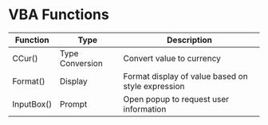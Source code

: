 # VBA Functions

| Function | Type | Description |  
| --- | --- | --- |  
| CCur() | Type Conversion | Convert value to currency |  
| Format() | Display | Format display of value based on style expression |  
| InputBox() | Prompt | Open popup to request user information |  

